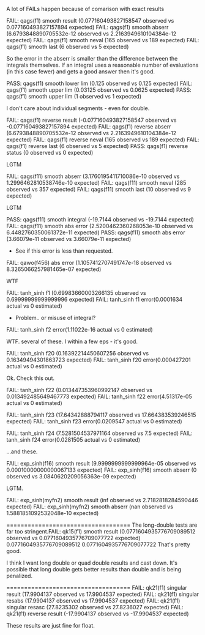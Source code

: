 A lot of FAILs happen because of comarison with exact results

FAIL: qags(f1) smooth result (0.077160493827158547 observed vs 0.077160493827157894 expected)
FAIL: qags(f1) smooth abserr (6.6793848890705532e-12 observed vs 2.2163949610104384e-12 expected)
FAIL: qags(f1) smooth neval (165 observed vs 189 expected)
FAIL: qags(f1) smooth last (6 observed vs 5 expected)

So the error in the abserr is smaller than the difference between the integrals themselves.
If an integral uses a reasonable number of evaluations (in this case fewer) and gets a good answer then it's good.


PASS: qags(f1) smooth lower lim (0.125 observed vs 0.125 expected)
FAIL: qags(f1) smooth upper lim (0.03125 observed vs 0.0625 expected)
PASS: qags(f1) smooth upper lim (1 observed vs 1 expected)

I don't care about individual segments - even for double.


FAIL: qags(f1) reverse result (-0.077160493827158547 observed vs -0.077160493827157894 expected)
FAIL: qags(f1) reverse abserr (6.6793848890705532e-12 observed vs 2.2163949610104384e-12 expected)
FAIL: qags(f1) reverse neval (165 observed vs 189 expected)
FAIL: qags(f1) reverse last (6 observed vs 5 expected)
PASS: qags(f1) reverse status (0 observed vs 0 expected)

LGTM

FAIL: qags(f11) smooth abserr (3.1760195411710086e-10 observed vs 1.2996462810538746e-10 expected)
FAIL: qags(f11) smooth neval (285 observed vs 357 expected)
FAIL: qags(f11) smooth last (10 observed vs 9 expected)

LGTM

PASS: qags(f11) smooth integral (-19.7144 observed vs -19.7144 expected)
FAIL: qags(f11) smooth abs error (2.5200462360268053e-10 observed vs 6.4482760350061372e-11 expected)
PASS: qags(f11) smooth abs error (3.66079e-11 observed vs 3.66079e-11 expected)

* See if this error is less than requested.


FAIL: qawo(f456) abs error (1.1057412707491747e-18 observed vs 8.3265066257981465e-07 expected)

WTF


FAIL: tanh_sinh f1 (0.69983660003266135 observed vs 0.69999999999999996 expected)
FAIL: tanh_sinh f1 error(0.0001634 actual vs 0 estimated)

* Problem.. or misuse of integral?

FAIL: tanh_sinh f2 error(1.11022e-16 actual vs 0 estimated)

WTF. several of these. I within a few eps - it's good.


FAIL: tanh_sinh f20 (0.16392214450607256 observed vs 0.16349494301863723 expected)
FAIL: tanh_sinh f20 error(0.000427201 actual vs 0 estimated)

Ok. Check this out.

FAIL: tanh_sinh f22 (0.013447353960992147 observed vs 0.013492485649467773 expected)
FAIL: tanh_sinh f22 error(4.51317e-05 actual vs 0 estimated)

FAIL: tanh_sinh f23 (17.64342888794117 observed vs 17.664383539246515 expected)
FAIL: tanh_sinh f23 error(0.0209547 actual vs 0 estimated)

FAIL: tanh_sinh f24 (7.5281504537971164 observed vs 7.5 expected)
FAIL: tanh_sinh f24 error(0.0281505 actual vs 0 estimated)

...and these.


FAIL: exp_sinh(f16) smooth result (9.9999999999999964e-05 observed vs 0.00010000000000067133 expected)
FAIL: exp_sinh(f16) smooth abserr (0 observed vs 3.0840620209056363e-09 expected)

LGTM.


FAIL: exp_sinh(myfn2) smooth result (inf observed vs 2.7182818284590446 expected)
FAIL: exp_sinh(myfn2) smooth abserr (nan observed vs 1.5881851092532048e-10 expected)

===================================
The long-double tests are far too stringent.FAIL: qk15(f1) smooth result (0.0771604935776709089512 observed vs 0.0771604935776709077722 expected)
0.0771604935776709089512
0.0771604935776709077722
That's pretty good.

I think I want long double or quad double results and cast down. It's possible that long double
gets better results than double and is being penalized.

===================================
FAIL: qk21(f1) singular result (17.9904137 observed vs 17.9904537 expected)
FAIL: qk21(f1) singular resabs (17.9904137 observed vs 17.9904537 expected)
FAIL: qk21(f1) singular resasc (27.8235302 observed vs 27.8236027 expected)
FAIL: qk21(f1) reverse result (-17.9904137 observed vs -17.9904537 expected)

These results are just fine for float.
